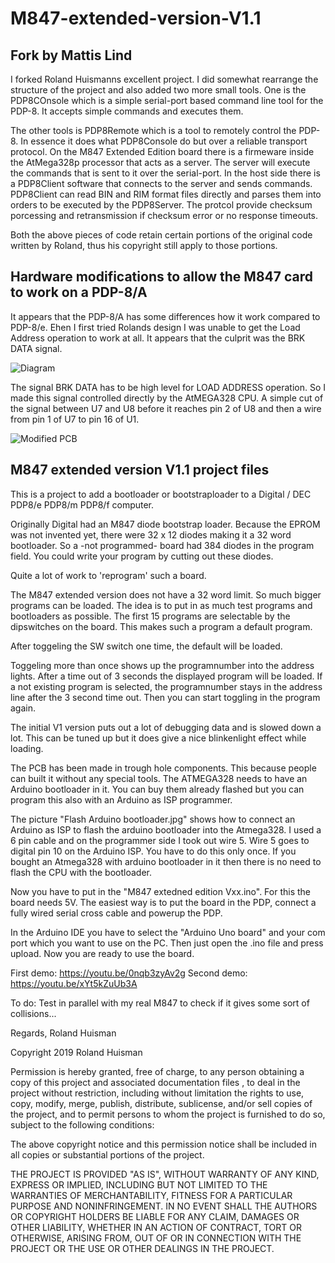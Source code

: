 # M847-extended-version-V1.1

## Fork by Mattis Lind

I forked Roland Huismanns excellent project. I did somewhat rearrange the structure of the project and also added two more small tools. One is the PDP8COnsole which is a simple serial-port based command line tool for the PDP-8. It accepts simple commands and executes them. 

The other tools is PDP8Remote which is a tool to remotely control the PDP-8. In essence it does what PDP8Console do but over a reliable transport protocol. On the M847 Extended Edition board there is a firmeware inside the AtMega328p processor that acts as a server. The server will execute the commands that is sent to it over the serial-port. In the host side there is a PDP8Client software that connects to the server and sends commands. PDP8Client can read BIN and RIM format files directly and parses them into orders to be executed by the PDP8Server. The protcol provide checksum porcessing and retransmission if checksum error or no response timeouts.

Both the above pieces of code retain certain portions of the original code written by Roland, thus his copyright still apply to those portions.

## Hardware modifications to allow the M847 card to work on a PDP-8/A

It appears that the PDP-8/A has some differences how it work compared to PDP-8/e. Ehen I first tried Rolands design I was unable to get the Load Address operation to work at all. It appears that the culprit was the BRK DATA signal.

![Diagram](https://i.imgur.com/p8FWnCH.png)

The signal BRK DATA has to be high level for LOAD ADDRESS operation. So I made this signal controlled directly by the AtMEGA328 CPU. A simple cut of the signal between U7 and U8 before it reaches pin 2 of U8 and then a wire from pin 1 of U7 to pin 16 of U1.

![Modified PCB](https://i.imgur.com/2ZsWpfol.jpg)

## M847 extended version V1.1 project files

This is a project to add a bootloader or bootstraploader to a Digital / DEC PDP8/e PDP8/m PDP8/f computer.

Originally Digital had an M847 diode bootstrap loader. Because the EPROM was not
invented yet, there were 32 x 12 diodes making it a 32 word bootloader.
So a -not programmed- board had 384 diodes in the program field. You could
write your program by cutting out these diodes.

Quite a lot of work to 'reprogram' such a board.

The M847 extended version does not have a 32 word limit. So much bigger programs can be loaded.
The idea is to put in as much test programs and bootloaders as possible. The first 15 programs
are selectable by the dipswitches on the board. This makes such a program a default program.

After toggeling the SW switch one time, the default will be loaded.

Toggeling more than once shows up the programnumber into the address lights. 
After a time out of 3 seconds the displayed program will be loaded. If a not existing program
is selected, the programnumber stays in the address line after the 3 second time out. 
Then you can start toggling in the program again.

The initial V1 version puts out a lot of debugging data and is slowed down a lot.
This can be tuned up but it does give a nice blinkenlight effect while loading.

The PCB has been made in trough hole components. This because people can built it
without any special tools. The ATMEGA328 needs to have an Arduino bootloader in it.
You can buy them already flashed but you can program this also with an Arduino as ISP programmer.

The picture "Flash Arduino bootloader.jpg" shows how to connect an Arduino as ISP to flash the
arduino bootloader into the Atmega328. I used a 6 pin cable and on the programmer side I took out wire 5.
Wire 5 goes to digital pin 10 on the Arduino ISP. You have to do this only once. If you bought an Atmega328
with arduino bootloader in it then there is no need to flash the CPU with the bootloader.

Now you have to put in the "M847 extedned edition Vxx.ino". For this the board needs 5V.
The easiest way is to put the board in the PDP, connect a fully wired serial cross cable and powerup the PDP.

In the Arduino IDE you have to select the "Arduino Uno board" and your com port which you want to use on the PC.
Then just open the .ino file and press upload. Now you are ready to use the board.

First demo: https://youtu.be/0nqb3zyAv2g
Second demo: https://youtu.be/xYt5kZuUb3A

To do: Test in parallel with my real M847 to check if it gives some sort of collisions...

Regards, Roland Huisman




Copyright 2019 Roland Huisman

Permission is hereby granted, free of charge, to any person obtaining a copy of this project and associated documentation files , to deal in the project without restriction, including without limitation the rights to use, copy, modify, merge, publish, distribute, sublicense, and/or sell copies of the project, and to permit persons to whom the project is furnished to do so, subject to the following conditions:

The above copyright notice and this permission notice shall be included in all copies or substantial portions of the project.

THE PROJECT IS PROVIDED "AS IS", WITHOUT WARRANTY OF ANY KIND, EXPRESS OR IMPLIED, INCLUDING BUT NOT LIMITED TO THE WARRANTIES OF MERCHANTABILITY, FITNESS FOR A PARTICULAR PURPOSE AND NONINFRINGEMENT. IN NO EVENT SHALL THE AUTHORS OR COPYRIGHT HOLDERS BE LIABLE FOR ANY CLAIM, DAMAGES OR OTHER LIABILITY, WHETHER IN AN ACTION OF CONTRACT, TORT OR OTHERWISE, ARISING FROM, OUT OF OR IN CONNECTION WITH THE PROJECT OR THE USE OR OTHER DEALINGS IN THE PROJECT.
